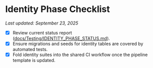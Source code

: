 # Identity Phase Checklist

_Last updated: September 23, 2025_

- [x] Review current status report ([docs/Testing/IDENTITY_PHASE_STATUS.md](./IDENTITY_PHASE_STATUS.md)).
- [x] Ensure migrations and seeds for identity tables are covered by automated tests.
- [x] Fold identity suites into the shared CI workflow once the pipeline template is updated.
